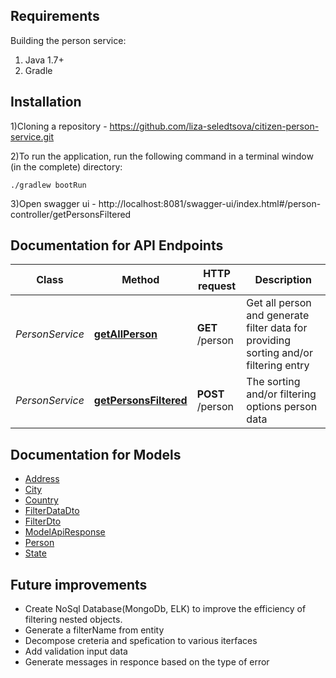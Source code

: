
## Requirements

Building the person service:
1. Java 1.7+
2. Gradle

## Installation
1)Cloning a repository - https://github.com/liza-seledtsova/citizen-person-service.git

2)To run the application, run the following command in a terminal window (in the complete) directory:

```shell
./gradlew bootRun
```
3)Open swagger ui - http://localhost:8081/swagger-ui/index.html#/person-controller/getPersonsFiltered

 
 
## Documentation for API Endpoints


Class | Method | HTTP request | Description
------------ | ------------- | ------------- | -------------
*PersonService* | [**getAllPerson**](gen/docs/PersonApi.md#getAllPerson) | **GET** /person | Get all person and generate filter data for providing sorting and/or filtering entry
*PersonService* | [**getPersonsFiltered**](gen/docs/PersonApi.md#getPersonsFiltered) | **POST** /person | The sorting and/or filtering options person data


## Documentation for Models

 - [Address](gen/docs/Address.md)
 - [City](gen/docs/City.md)
 - [Country](gen/docs/Country.md)
 - [FilterDataDto](gen/docs/FilterDataDto.md)
 - [FilterDto](gen/docs/FilterDto.md)
 - [ModelApiResponse](gen/docs/ModelApiResponse.md)
 - [Person](gen/docs/Person.md)
 - [State](gen/docs/State.md)

## Future improvements
<ul>
  <li>Create NoSql Database(MongoDb, ELK) to improve the efficiency of filtering nested objects.</li>
  <li>Generate a filterName from entity </li>
  <li>Decompose creteria and spefication to various iterfaces</li>
  <li>Add validation input data</li>
  <li>Generate messages in responce based on the type of error</li>
<ul>
